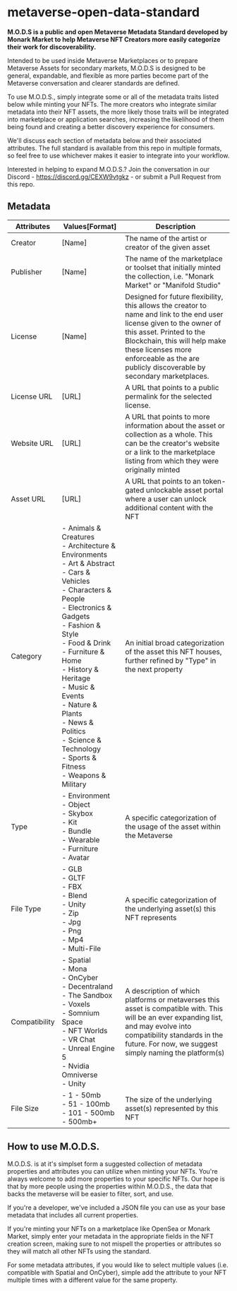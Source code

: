 # metaverse-open-data-standard
**M.O.D.S is a public and open Metaverse Metadata Standard developed by Monark Market to help Metaverse NFT Creators more easily categorize their work for discoverability.**

Intended to be used inside Metaverse Marketplaces or to prepare Metaverse Assets for secondary markets, M.O.D.S is designed to be general, expandable, and flexible as more parties become part of the Metaverse conversation and clearer standards are defined.

To use M.O.D.S., simply integrate some or all of the metadata traits listed below while minting your NFTs. The more creators who integrate similar metadata into their NFT assets, the more likely those traits will be integrated into marketplace or application searches, increasing the likelihood of them being found and creating a better discovery experience for consumers.

We'll discuss each section of metadata below and their associated attributes. The full standard is available from this repo in multiple formats, so feel free to use whichever makes it easier to integrate into your workflow.

Interested in helping to expand M.O.D.S.? Join the conversation in our Discord - https://discord.gg/CEXW9vtgkz - or submit a Pull Request from this repo.

## Metadata

| Attributes | Values[Format] | Description |
| ------ | ------ | ------ |
| Creator | [Name] | The name of the artist or creator of the given asset |
| Publisher | [Name] | The name of the marketplace or toolset that initially minted the collection, i.e. "Monark Market" or "Manifold Studio" |
| License | [Name] | Designed for future flexibility, this allows the creator to name and link to the end user license given to the owner of this asset. Printed to the Blockchain, this will help make these licenses more enforceable as the are publicly discoverable by secondary marketplaces.
| License URL | [URL] | A URL that points to a public permalink for the selected license. |
| Website URL | [URL] | A URL that points to more information about the asset or collection as a whole. This can be the creator's website or a link to the marketplace listing from which they were originally minted|
| Asset URL | [URL] | A URL that points to an token-gated unlockable asset portal where a user can unlock additional content with the NFT|
| Category | - Animals & Creatures<br /> - Architecture & Environments<br /> - Art & Abstract<br /> - Cars & Vehicles<br /> - Characters & People<br /> - Electronics & Gadgets<br /> - Fashion & Style<br /> - Food & Drink<br /> - Furniture & Home<br /> - History & Heritage<br /> - Music & Events<br /> - Nature & Plants<br /> - News & Politics<br /> - Science & Technology<br /> - Sports & Fitness<br /> - Weapons & Military | An initial broad categorization of the asset this NFT houses, further refined by "Type" in the next property|
| Type | - Environment<br /> - Object<br /> - Skybox<br /> - Kit<br /> - Bundle<br /> - Wearable<br /> - Furniture<br /> - Avatar | A specific categorization of the usage of the asset within the Metaverse |
| File Type | - GLB<br /> - GLTF<br /> - FBX<br /> - Blend<br /> - Unity<br /> - Zip<br /> - Jpg<br /> - Png<br /> - Mp4<br /> - Multi-File  | A specific categorization of the underlying asset(s) this NFT represents |
| Compatibility | - Spatial<br /> - Mona<br /> - OnCyber<br /> - Decentraland<br /> - The Sandbox<br /> - Voxels<br /> - Somnium Space<br />- NFT Worlds<br /> - VR Chat<br /> - Unreal Engine 5<br /> - Nvidia Omniverse<br /> - Unity<br />| A description of which platforms or metaverses this asset is compatible with. This will be an ever expanding list, and may evolve into compatibility standards in the future. For now, we suggest simply naming the platform(s) |
| File Size | - 1 - 50mb<br /> - 51 - 100mb<br /> - 101 - 500mb<br /> - 500mb+ | The size of the underlying asset(s) represented by this NFT |

## How to use M.O.D.S.

M.O.D.S. is at it's simplset form a suggested collection of metadata properties and attributes you can utilize when minting your NFTs. You're always welcome to add more properties to your specific NFTs. Our hope is that by more people using the properties within M.O.D.S., the data that backs the metaverse will be easier to filter, sort, and use.


If you're a developer, we've included a JSON file you can use as your base metadata that includes all current properties. 

If you're minting your NFTs on a marketplace like OpenSea or Monark Market, simply enter your metadata in the appropriate fields in the NFT creation screen, making sure to not mispell the properties or attributes so they will match all other NFTs using the standard.

For some metadata attributes, if you would like to select multiple values (i.e. compatible with Spatial and OnCyber), simple add the attribute to your NFT multiple times with a different value for the same property.
